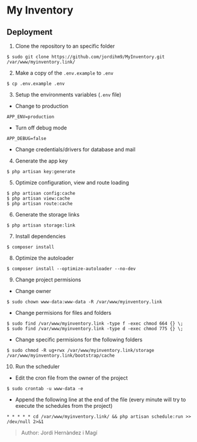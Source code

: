 # My Inventory

## Deployment
1. Clone the repository to an specific folder
```
$ sudo git clone https://github.com/jordihm9/MyInventory.git /var/www/myinventory.link/
```
2. Make a copy of the `.env.example` to `.env`
```
$ cp .env.example .env
```
3. Setup the environments variables (`.env` file)  
- Change to production
```
APP_ENV=production
```
- Turn off debug mode
```
APP_DEBUG=false
```
- Change credentials/drivers for database and mail
4. Generate the app key
```
$ php artisan key:generate
```
5. Optimize configuration, view and route loading
```
$ php artisan config:cache
$ php artisan view:cache
$ php artisan route:cache
```
6. Generate the storage links
```
$ php artisan storage:link
```
7. Install dependencies
```
$ composer install
```
8. Optimize the autoloader
```
$ composer install --optimize-autoloader --no-dev
```
9. Change project permisions
- Change owner
```
$ sudo chown www-data:www-data -R /var/www/myinventory.link
```
- Change permisions for files and folders
```
$ sudo find /var/www/myinventory.link -type f -exec chmod 664 {} \;
$ sudo find /var/www/myinventory.link -type d -exec chmod 775 {} \;
```
- Change specific permisions for the following folders
```
$ sudo chmod -R ug+rwx /var/www/myinventory.link/storage /var/www/myinventory.link/bootstrap/cache
```
10. Run the scheduler
- Edit the cron file from the owner of the project
```
$ sudo crontab -u www-data -e
```
- Append the following line at the end of the file (every minute will try to execute the schedules from the project)
```
* * * * * cd /var/www/myinventory.link/ && php artisan schedule:run >> /dev/null 2>&1
```
> Author: Jordi Hernàndez i Magí